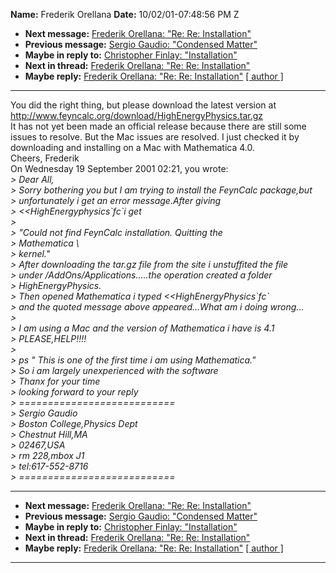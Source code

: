 **Name:** Frederik Orellana
**Date:** 10/02/01-07:48:56 PM Z

  - **Next message:** [Frederik Orellana: "Re: Re:
    Installation"](0058.html)
  - **Previous message:** [Sergio Gaudio: "Condensed Matter"](0056.html)
  - **Maybe in reply to:** [Christopher Finlay:
    "Installation"](0273.html)
  - **Next in thread:** [Frederik Orellana: "Re: Re:
    Installation"](0058.html)
  - **Maybe reply:** [Frederik Orellana: "Re: Re:
    Installation"](0058.html)
    [[ author ]](author.html#57)

-----

You did the right thing, but please download the latest version at  
<http://www.feyncalc.org/download/HighEnergyPhysics.tar.gz>  
It has not yet been made an official release because there are still
some  
issues to resolve. But the Mac issues are resolved. I just checked it
by  
downloading and installing on a Mac with Mathematica 4.0.  
Cheers, Frederik  
On Wednesday 19 September 2001 02:21, you wrote:  
*\> Dear All,*  
*\> Sorry bothering you but I am trying to install the FeynCalc
package,but*  
*\> unfortunately i get an error message.After giving*  
*\> \<\<HighEnergyphysics\`fc\`i get*  
*\>*  
*\> "Could not find FeynCalc installation. Quitting the*  
*\> Mathematica \\*  
*\> kernel."*  
*\> After downloading the tar.gz file from the site i unstuffited the
file*  
*\> under /AddOns/Applications.....the operation created a folder*  
*\> HighEnergyPhysics.*  
*\> Then opened Mathematica i typed \<\<HighEnergyPhysics\`fc\`*  
*\> and the quoted message above appeared...What am i doing wrong...*  
*\>*  
*\> I am using a Mac and the version of Mathematica i have is 4.1*  
*\> PLEASE,HELP\!\!\!\!*  
*\>*  
*\> ps " This is one of the first time i am using Mathematica."*  
*\> So i am largely unexperienced with the software*  
*\> Thanx for your time*  
*\> looking forward to your reply*  
*\> ===========================*  
*\> Sergio Gaudio*  
*\> Boston College,Physics Dept*  
*\> Chestnut Hill,MA*  
*\> 02467,USA*  
*\> rm 228,mbox J1*  
*\> tel:617-552-8716*  
*\> ===========================*  

-----

  - **Next message:** [Frederik Orellana: "Re: Re:
    Installation"](0058.html)
  - **Previous message:** [Sergio Gaudio: "Condensed Matter"](0056.html)
  - **Maybe in reply to:** [Christopher Finlay:
    "Installation"](0273.html)
  - **Next in thread:** [Frederik Orellana: "Re: Re:
    Installation"](0058.html)
  - **Maybe reply:** [Frederik Orellana: "Re: Re:
    Installation"](0058.html)
    [[ author ]](author.html#57)

-----

